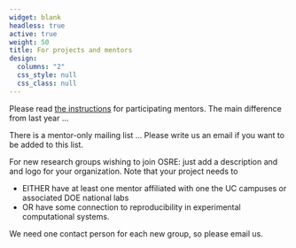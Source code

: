 ```yaml
---
widget: blank
headless: true
active: true
weight: 50
title: For projects and mentors
design:
  columns: "2"
  css_style: null
  css_class: null
---
```


Please read [the instructions](/osredocs/formentors) for participating mentors. The main difference from last year ...

There is a mentor-only mailing list ... Please write us an email if you want to be added to this list.

For new research groups wishing to join OSRE: just add a description and and logo for your organization. Note that your project needs to
- EITHER have at least one mentor affiliated with one the UC campuses or associated DOE national labs
- OR have some connection to reproducibility in experimental computational systems.

We need one contact person for each new group, so please email us.